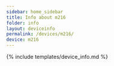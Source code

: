 ```yaml
---
sidebar: home_sidebar
title: Info about m216
folder: info
layout: deviceinfo
permalink: /devices/m216/
device: m216
---
```

{% include templates/device_info.md %}
